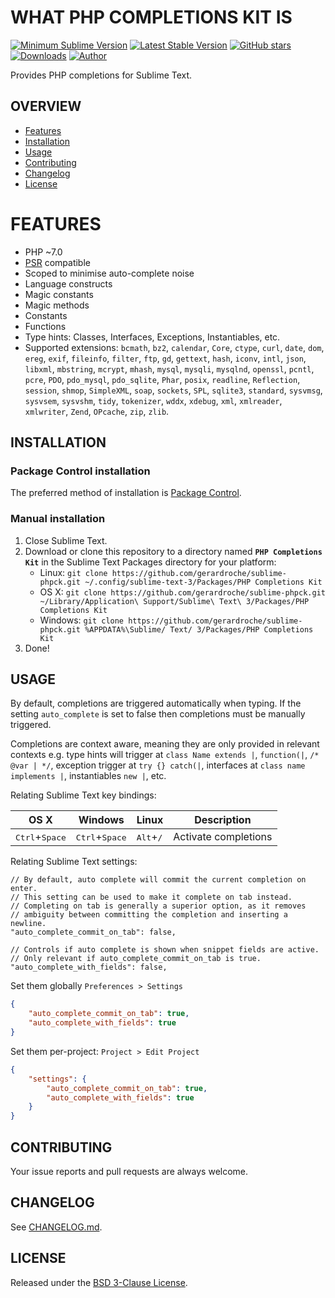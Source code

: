 # WHAT PHP COMPLETIONS KIT IS

[![Minimum Sublime Version](https://img.shields.io/badge/sublime-%3E%3D%203.0-brightgreen.svg?style=flat-square)](https://sublimetext.com) [![Latest Stable Version](https://img.shields.io/github/tag/gerardroche/sublime-phpck.svg?style=flat-square&label=stable)](https://github.com/gerardroche/sublime-phpck/tags) [![GitHub stars](https://img.shields.io/github/stars/gerardroche/sublime-phpck.svg?style=flat-square)](https://github.com/gerardroche/sublime-phpck/stargazers) [![Downloads](https://img.shields.io/packagecontrol/dt/PHP%20Completions%20Kit.svg?style=flat-square)](https://packagecontrol.io/packages/PHP%20Completions%20Kit) [![Author](https://img.shields.io/badge/twitter-gerardroche-blue.svg?style=flat-square)](https://twitter.com/gerardroche)

Provides PHP completions for Sublime Text.

## OVERVIEW

* [Features](#features)
* [Installation](#installation)
* [Usage](#usage)
* [Contributing](#contributing)
* [Changelog](#changelog)
* [License](#license)

# FEATURES

* PHP ~7.0
* [PSR](http://www.php-fig.org) compatible
* Scoped to minimise auto-complete noise
* Language constructs
* Magic constants
* Magic methods
* Constants
* Functions
* Type hints: Classes, Interfaces, Exceptions, Instantiables, etc.
* Supported extensions: `bcmath`, `bz2`, `calendar`, `Core`, `ctype`, `curl`, `date`, `dom`, `ereg`, `exif`, `fileinfo`, `filter`, `ftp`, `gd`, `gettext`, `hash`, `iconv`, `intl`, `json`, `libxml`, `mbstring`, `mcrypt`, `mhash`, `mysql`, `mysqli`, `mysqlnd`, `openssl`, `pcntl`, `pcre`, `PDO`, `pdo_mysql`, `pdo_sqlite`, `Phar`, `posix`, `readline`, `Reflection`, `session`, `shmop`, `SimpleXML`, `soap`, `sockets`, `SPL`, `sqlite3`, `standard`, `sysvmsg`, `sysvsem`, `sysvshm`, `tidy`, `tokenizer`, `wddx`, `xdebug`, `xml`, `xmlreader`, `xmlwriter`, `Zend`, `OPcache`, `zip`, `zlib`.

## INSTALLATION

### Package Control installation

The preferred method of installation is [Package Control](https://packagecontrol.io/browse/authors/gerardroche).

### Manual installation

1. Close Sublime Text.
2. Download or clone this repository to a directory named **`PHP Completions Kit`** in the Sublime Text Packages directory for your platform:
   * Linux: `git clone https://github.com/gerardroche/sublime-phpck.git ~/.config/sublime-text-3/Packages/PHP Completions Kit`
   * OS X: `git clone https://github.com/gerardroche/sublime-phpck.git ~/Library/Application\ Support/Sublime\ Text\ 3/Packages/PHP Completions Kit`
   * Windows: `git clone https://github.com/gerardroche/sublime-phpck.git %APPDATA%\Sublime/ Text/ 3/Packages/PHP Completions Kit`
3. Done!

## USAGE

By default, completions are triggered automatically when typing. If the setting `auto_complete` is set to false then completions must be manually triggered.

Completions are context aware, meaning they are only provided in relevant contexts e.g. type hints will trigger at `class Name extends |`, `function(|`, `/* @var | */`, exception trigger at `try {} catch(|`, interfaces at `class name implements |`, instantiables `new |`, etc.

Relating Sublime Text key bindings:

| OS X | Windows | Linux | Description |
|------|---------|-------|-------------|
| <kbd>Ctrl</kbd>+<kbd>Space</kbd> | <kbd>Ctrl</kbd>+<kbd>Space</kbd> | <kbd>Alt</kbd>+<kbd>/</kbd> | Activate completions |

Relating Sublime Text settings:

    // By default, auto complete will commit the current completion on enter.
    // This setting can be used to make it complete on tab instead.
    // Completing on tab is generally a superior option, as it removes
    // ambiguity between committing the completion and inserting a newline.
    "auto_complete_commit_on_tab": false,

    // Controls if auto complete is shown when snippet fields are active.
    // Only relevant if auto_complete_commit_on_tab is true.
    "auto_complete_with_fields": false,

Set them globally `Preferences > Settings`

```json
{
    "auto_complete_commit_on_tab": true,
    "auto_complete_with_fields": true
}
```

Set them per-project: `Project > Edit Project`

```json
{
    "settings": {
        "auto_complete_commit_on_tab": true,
        "auto_complete_with_fields": true
    }
}
```

## CONTRIBUTING

Your issue reports and pull requests are always welcome.

## CHANGELOG

See [CHANGELOG.md](CHANGELOG.md).

## LICENSE

Released under the [BSD 3-Clause License](LICENSE).

